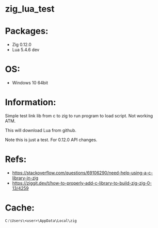 # zig_lua_test

# Packages:
 - Zig 0.12.0
 - Lua 5.4.6 dev

# OS:
 - Windows 10 64bit

# Information:
  Simple test link lib from c to zig to run program to load script. Not working ATM.

  This will download Lua from github.

  Note this is just a test. For 0.12.0 API changes.

# Refs:
 - https://stackoverflow.com/questions/69106290/need-help-using-a-c-library-in-zig
 - https://ziggit.dev/t/how-to-properly-add-c-library-to-build-zig-zig-0-13/4259


# Cache:
```
C:\Users\<user>\AppData\Local\zig
```